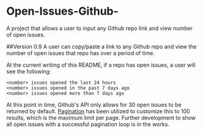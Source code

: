 # Open-Issues-Github-
A project that allows a user to input any Github repo link and view number of open issues.

##Version 0.9
A user can copy/paste a link to any Github repo and view the number of open issues that repo has over a period of time.

At the current writing of this README, if a repo has open issues, a user will see the following:

```
<number> issues opened the last 24 hours
<number> issues opened in the past 7 days ago
<number> issues opened more than 7 days ago
```

At this point in time, Github's API only allows for 30 open issues to be returned by default. [Pagination](https://developer.github.com/guides/traversing-with-pagination/) has been utilized to customize this to 100 results, which is the maximum limit per page. Further development to show all open issues with a successful pagination loop is in the works.
